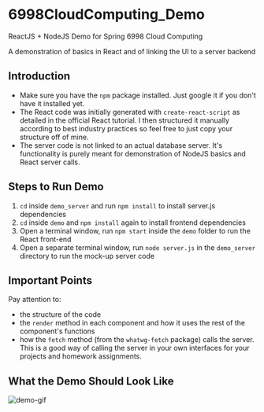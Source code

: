 # 6998CloudComputing_Demo
ReactJS + NodeJS Demo for Spring 6998 Cloud Computing

A demonstration of basics in React and of linking the UI to a server backend

## Introduction
- Make sure you have the `npm` package installed. Just google it if you don't have it installed yet.
- The React code was initially generated with `create-react-script` as detailed in the official React tutorial. I then structured it manually according to best industry practices so feel free to just copy your structure off of mine.
- The server code is not linked to an actual database server. It's functionality is purely meant for demonstration of NodeJS basics and React server calls.

## Steps to Run Demo

1. `cd` inside `demo_server` and run `npm install` to install server.js dependencies
2. `cd` inside `demo` and `npm install` again to install frontend dependencies
3. Open a terminal window, run `npm start` inside the `demo` folder to run the React front-end
4. Open a separate terminal window, run `node server.js` in the `demo_server` directory to run the mock-up server code

## Important Points
Pay attention to:
- the structure of the code
- the `render` method in each component and how it uses the rest of the component's functions
- how the `fetch` method (from the `whatwg-fetch` package) calls the server. This is a good way of calling the server in your own interfaces for your projects and homework assignments.


## What the Demo Should Look Like
![demo-gif](https://media.giphy.com/media/58FqbmL91dYjo7GSkJ/giphy.gif)
